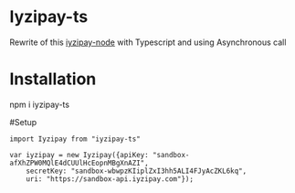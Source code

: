 # Iyzipay-ts

Rewrite of this [iyzipay-node](https://github.com/iyzico/iyzipay-node) with Typescript and using Asynchronous call

# Installation

npm i iyzipay-ts

#Setup

```
import Iyzipay from "iyzipay-ts"

var iyzipay = new Iyzipay({apiKey: "sandbox-afXhZPW0MQlE4dCUUlHcEopnMBgXnAZI",
    secretKey: "sandbox-wbwpzKIiplZxI3hh5ALI4FJyAcZKL6kq",
    uri: "https://sandbox-api.iyzipay.com"});
```

